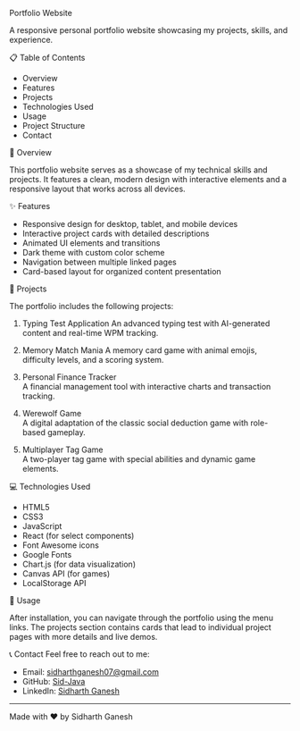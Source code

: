 Portfolio Website

A responsive personal portfolio website showcasing my projects, skills, and experience.

📋 Table of Contents

- Overview
- Features
- Projects
- Technologies Used
- Usage
- Project Structure
- Contact

🌟 Overview

This portfolio website serves as a showcase of my technical skills and projects. It features a clean, modern design with interactive elements and a responsive layout that works across all devices.

✨ Features

- Responsive design for desktop, tablet, and mobile devices
- Interactive project cards with detailed descriptions
- Animated UI elements and transitions
- Dark theme with custom color scheme
- Navigation between multiple linked pages
- Card-based layout for organized content presentation

🚀 Projects

The portfolio includes the following projects:

1. Typing Test Application 
   An advanced typing test with AI-generated content and real-time WPM tracking.

2. Memory Match Mania
   A memory card game with animal emojis, difficulty levels, and a scoring system.

3. Personal Finance Tracker  
   A financial management tool with interactive charts and transaction tracking.

4. Werewolf Game  
   A digital adaptation of the classic social deduction game with role-based gameplay.

5. Multiplayer Tag Game  
   A two-player tag game with special abilities and dynamic game elements.

💻 Technologies Used
- HTML5
- CSS3
- JavaScript
- React (for select components)
- Font Awesome icons
- Google Fonts
- Chart.js (for data visualization)
- Canvas API (for games)
- LocalStorage API

📘 Usage

After installation, you can navigate through the portfolio using the menu links. The projects section contains cards that lead to individual project pages with more details and live demos.

📞 Contact
Feel free to reach out to me:
- Email: [sidharthganesh07@gmail.com](mailto:sidharthganesh07@gmail.com)
- GitHub: [Sid-Java](https://github.com/Sid-Java)
- LinkedIn: [Sidharth Ganesh](https://www.linkedin.com/in/sidharth-ganesh-4650b8293)

---

Made with ❤️ by Sidharth Ganesh

